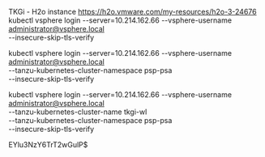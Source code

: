 TKGi - H2o instance 
https://h2o.vmware.com/my-resources/h2o-3-24676
kubectl vsphere login --server=10.214.162.66 --vsphere-username administrator@vsphere.local \
--insecure-skip-tls-verify

kubectl vsphere login --server=10.214.162.66 --vsphere-username administrator@vsphere.local \
--tanzu-kubernetes-cluster-namespace psp-psa \
--insecure-skip-tls-verify

kubectl vsphere login --server=10.214.162.66 --vsphere-username administrator@vsphere.local \
--tanzu-kubernetes-cluster-name tkgi-wl \
--tanzu-kubernetes-cluster-namespace psp-psa \
--insecure-skip-tls-verify

EYlu3NzY6TrT2wGulP$
